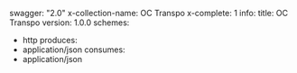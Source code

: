 swagger: "2.0"
x-collection-name: OC Transpo
x-complete: 1
info:
  title: OC Transpo
  version: 1.0.0
schemes:
- http
produces:
- application/json
consumes:
- application/json